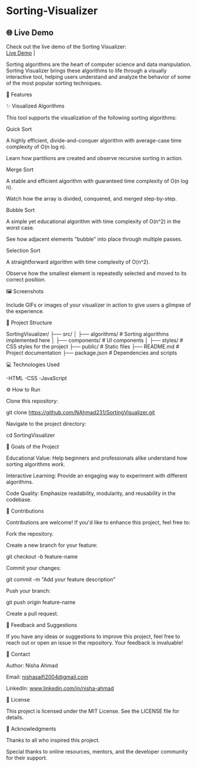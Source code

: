 # Sorting-Visualizer
## 🌐 Live Demo
Check out the live demo of the Sorting Visualizer:  
[Live Demo](https://nahmad231.github.io/Sorting-Visualizer/) |


Sorting algorithms are the heart of computer science and data manipulation. Sorting Visualizer brings these algorithms to life through a visually interactive tool, helping users understand and analyze the behavior of some of the most popular sorting techniques.

🚀 Features

✨ Visualized Algorithms

This tool supports the visualization of the following sorting algorithms:

Quick Sort

A highly efficient, divide-and-conquer algorithm with average-case time complexity of O(n log n).

Learn how partitions are created and observe recursive sorting in action.

Merge Sort

A stable and efficient algorithm with guaranteed time complexity of O(n log n).

Watch how the array is divided, conquered, and merged step-by-step.

Bubble Sort

A simple yet educational algorithm with time complexity of O(n^2) in the worst case.

See how adjacent elements "bubble" into place through multiple passes.

Selection Sort

A straightforward algorithm with time complexity of O(n^2).

Observe how the smallest element is repeatedly selected and moved to its correct position.

🖼️ Screenshots

Include GIFs or images of your visualizer in action to give users a glimpse of the experience.

📂 Project Structure

SortingVisualizer/
├── src/
│   ├── algorithms/        # Sorting algorithms implemented here
│   ├── components/        # UI components
│   ├── styles/            # CSS styles for the project
├── public/                # Static files
├── README.md              # Project documentation
├── package.json           # Dependencies and scripts

💻 Technologies Used

-HTML
-CSS
-JavaScript

⚙️ How to Run

Clone this repository:

git clone https://github.com/NAhmad231/SortingVisualizer.git

Navigate to the project directory:

cd SortingVisualizer


🎯 Goals of the Project

Educational Value: Help beginners and professionals alike understand how sorting algorithms work.

Interactive Learning: Provide an engaging way to experiment with different algorithms.

Code Quality: Emphasize readability, modularity, and reusability in the codebase.

🤝 Contributions

Contributions are welcome! If you'd like to enhance this project, feel free to:

Fork the repository.

Create a new branch for your feature:

git checkout -b feature-name

Commit your changes:

git commit -m "Add your feature description"

Push your branch:

git push origin feature-name

Create a pull request.

🌟 Feedback and Suggestions

If you have any ideas or suggestions to improve this project, feel free to reach out or open an issue in the repository. Your feedback is invaluable!

📧 Contact

Author: Nisha Ahmad

Email: nishasaifi2004@gmail.com

LinkedIn: www.linkedin.com/in/nisha-ahmad

📜 License

This project is licensed under the MIT License. See the LICENSE file for details.

🙌 Acknowledgments

Thanks to all who inspired this project.

Special thanks to online resources, mentors, and the developer community for their support.
